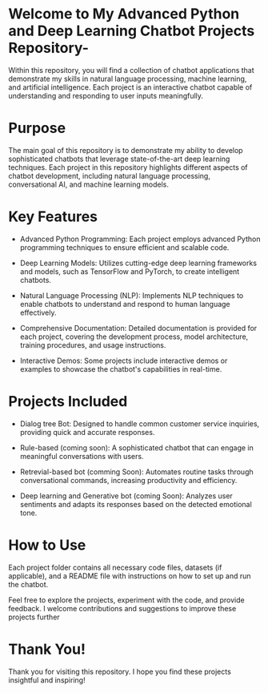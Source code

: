 # Welcome to My Advanced Python and Deep Learning Chatbot Projects Repository-

Within this repository, you will find a collection of chatbot applications that demonstrate my skills in natural language processing, machine learning, and artificial intelligence. Each project is an interactive chatbot capable of understanding and responding to user inputs meaningfully.

# Purpose

The main goal of this repository is to demonstrate my ability to develop sophisticated chatbots that leverage state-of-the-art deep learning techniques. Each project in this repository highlights different aspects of chatbot development, including natural language processing, conversational AI, and machine learning models.

# Key Features

- Advanced Python Programming: Each project employs advanced Python programming techniques to ensure efficient and scalable code.

- Deep Learning Models: Utilizes cutting-edge deep learning frameworks and models, such as TensorFlow and PyTorch, to create intelligent chatbots.

- Natural Language Processing (NLP): Implements NLP techniques to enable chatbots to understand and respond to human language effectively.

- Comprehensive Documentation: Detailed documentation is provided for each project, covering the development process, model architecture, training procedures, and usage    instructions.

- Interactive Demos: Some projects include interactive demos or examples to showcase the chatbot's capabilities in real-time.

# Projects Included

- Dialog tree Bot: Designed to handle common customer service inquiries, providing quick and accurate responses.
  
- Rule-based (coming soon): A sophisticated chatbot that can engage in meaningful conversations with users.

- Retrevial-based bot (comming Soon): Automates routine tasks through conversational commands, increasing productivity and efficiency.

- Deep learning and Generative bot (coming Soon): Analyzes user sentiments and adapts its responses based on the detected emotional tone.

# How to Use

Each project folder contains all necessary code files, datasets (if applicable), and a README file with instructions on how to set up and run the chatbot.

Feel free to explore the projects, experiment with the code, and provide feedback. I welcome contributions and suggestions to improve these projects further

# Thank You!

Thank you for visiting this repository. I hope you find these projects insightful and inspiring!

